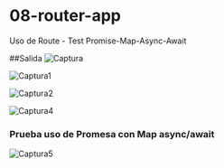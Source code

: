 # 08-router-app
Uso de Route - Test Promise-Map-Async-Await

##Salida
![Captura](https://user-images.githubusercontent.com/7141537/132958478-9c05422e-311d-4a73-94df-f2a98108d489.PNG)

![Captura1](https://user-images.githubusercontent.com/7141537/132958479-7dcbaee7-1d56-40a7-bc2d-c9770c1c3256.PNG)

![Captura2](https://user-images.githubusercontent.com/7141537/132958473-be3fc575-6102-43c6-8793-edacf546318d.PNG)

![Captura4](https://user-images.githubusercontent.com/7141537/132958476-cb72aaeb-ee51-46c9-a301-7d86226e161c.PNG)

### Prueba uso de Promesa con Map async/await

![Captura5](https://user-images.githubusercontent.com/7141537/132958477-397050d4-1bb4-4d92-bcde-320a6da0727c.PNG)

